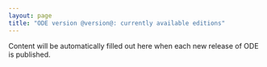 ```yaml
---
layout: page
title: "ODE version @version@: currently available editions"
---
```


Content will be automatically filled out here when each new release of ODE is published.

